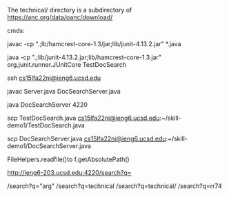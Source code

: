The technical/ directory is a subdirectory of
https://anc.org/data/oanc/download/

cmds:

javac -cp ".;lb/hamcrest-core-1.3/jar;lib/junit-4.13.2.jar" *.java

java -cp ".;lib/junit-4.13.2.jar;lib/hamcrest-core-1.3.jar" org.junit.runner.JUnitCore TestDocSearch 

ssh cs15lfa22ni@ieng6.ucsd.edu

javac Server.java DocSearchServer.java

java DocSearchServer 4220

scp TestDocSearch.java cs15lfa22ni@ieng6.ucsd.edu:~/skill-demo1/TestDocSearch.java

scp DocSearchServer.java cs15lfa22ni@ieng6.ucsd.edu:~/skill-demo1/DocSearchServer.java

FileHelpers.readfile()to f.getAbsolutePath()

http://ieng6-203.ucsd.edu:4220/search?q=


/search?q="arg"
/search?q=technical
/search?q=technical/
/search?q=rr74

